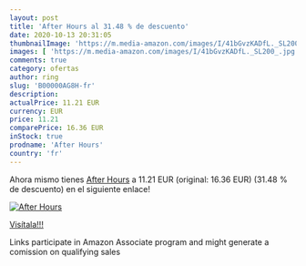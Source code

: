 ```yaml
---
layout: post
title: 'After Hours al 31.48 % de descuento'
date: 2020-10-13 20:31:05
thumbnailImage: 'https://m.media-amazon.com/images/I/41bGvzKADfL._SL200_.jpg'
images: [ 'https://m.media-amazon.com/images/I/41bGvzKADfL._SL200_.jpg' ]
comments: true
category: ofertas
author: ring
slug: 'B00000AG8H-fr'
description:
actualPrice: 11.21 EUR
currency: EUR
price: 11.21
comparePrice: 16.36 EUR
inStock: true
prodname: 'After Hours'
country: 'fr'
---
```


Ahora mismo tienes [After Hours](https://www.amazon.fr/dp/B00000AG8H/?tag=tolees0d-21) a 11.21 EUR (original: 16.36 EUR) (31.48 %  de descuento) en el siguiente enlace!

[![After Hours](https://m.media-amazon.com/images/I/41bGvzKADfL._SL200_.jpg)](https://www.amazon.fr/dp/B00000AG8H/?tag=tolees0d-21)

[Visítala!!!](https://www.amazon.fr/dp/B00000AG8H/?tag=tolees0d-21)

Links participate in Amazon Associate program and might generate a comission on qualifying sales
